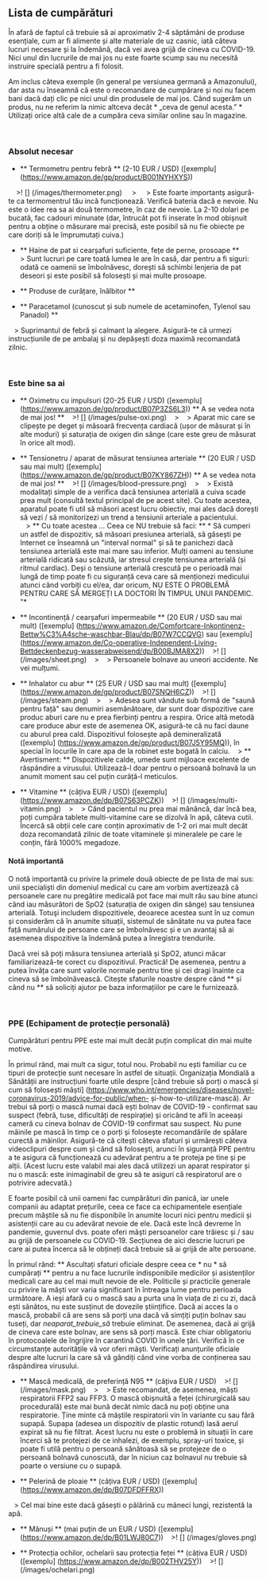 ## Lista de cumpărături

În afară de faptul că trebuie să ai aproximativ 2-4 săptămâni de produse esențiale, cum ar fi alimente și alte materiale de uz casnic, iată câteva lucruri necesare și la îndemână, dacă vei avea grijă de cineva cu COVID-19. Nici unul din lucrurile de mai jos nu este foarte scump sau nu necesită instruire specială pentru a fi folosit.

Am inclus câteva exemple (în general pe versiunea germană a Amazonului), dar asta nu înseamnă că este o recomandare de cumpărare și noi nu facem bani dacă dați clic pe nici unul din produsele de mai jos. Când sugerăm un produs, nu ne referim la nimic altceva decât * „ceva de genul acesta.” * Utilizați orice altă cale de a cumpăra ceva similar online sau în magazine.

&nbsp;

### Absolut necesar

* ** Termometru pentru febră ** (2-10 EUR / USD) ([exemplu] (https://www.amazon.de/gp/product/B001NYHXYS))

    >! [] (/images/thermometer.png)
    >
    > Este foarte importantș asigură-te ca termomentrul tău incă funcționează. Verifică bateria dacă e nevoie. Nu este o idee rea sa ai două termometre, în caz de nevoie. La 2-10 dolari pe bucată, fac cadouri minunate (dar, întrucât pot fi inserate în mod obișnuit pentru a obține o măsurare mai precisă, este posibil să nu fie obiecte pe care doriți să le împrumutați cuiva.)

* ** Haine de pat si cearșafuri suficiente, fețe de perne, prosoape **
   
    > Sunt lucruri pe care toată lumea le are în casă, dar pentru a fi siguri: odată ce oamenii se îmbolnăvesc, dorești să schimbi lenjeria de pat deseori și este posibil să folosești și mai multe prosoape.
   
* ** Produse de curățare, înălbitor **

* ** Paracetamol (cunoscut și sub numele de acetaminofen, Tylenol sau Panadol) **

   > Suprimantul de febră și calmant la alegere. Asigură-te că urmezi instrucțiunile de pe ambalaj și nu depășești doza maximă recomandată zilnic.

&nbsp;

### Este bine sa ai

* ** Oximetru cu impulsuri (20-25 EUR / USD) ([exemplu] (https://www.amazon.de/gp/product/B07P3ZS6L3)) ** A se vedea nota de mai jos! **
   >! [] (/images/pulse-oxi.png)
   >
   > Aparat mic care se clipește pe deget și măsoară frecvența cardiacă (ușor de măsurat și în alte moduri) și saturația de oxigen din sânge (care este greu de măsurat în orice alt mod).

* ** Tensionetru / aparat de măsurat tensiunea arteriale ** (20 EUR / USD sau mai mult) ([exemplu] (https://www.amazon.de/gp/product/B07KY867ZH)) ** A se vedea nota de mai jos! **
   >! [] (/images/blood-pressure.png)
   >
   > Există modalitați simple de a verifica dacă tensiunea arterială a cuiva scade prea mult (consultă textul principal de pe acest site). Cu toate acestea, aparatul poate fi util să măsori acest lucru obiectiv, mai ales dacă dorești să vezi / să monitorizezi un trend a tensiunii arteriale a pacientului. <br>
   > ** Cu toate acestea ... Ceea ce NU trebuie să faci: ** * Să cumperi un astfel de dispozitiv, să măsoari presiunea arterială, să găsești pe Internet ce înseamnă un "interval normal" și să te panichezi dacă tensiunea arterială este mai mare sau inferior. Mulți oameni au tensiune arterială ridicată sau scăzută, iar stresul crește tensiunea arterială (și ritmul cardiac). Deși o tensiune arterială crescută pe o perioadă mai lungă de timp poate fi cu siguranță ceva care să menționezi medicului atunci cănd vorbiți cu el/ea, dar oricum, NU ESTE O PROBLEMĂ PENTRU CARE SĂ MERGEȚI LA DOCTORI ÎN TIMPUL UNUI PANDEMIC. "*
   
* ** Incontinență / cearșafuri impermeabile ** (20 EUR / USD sau mai mult) ([exemplu] (https://www.amazon.de/Comfortcare-Inkontinenz-Bettw%C3%A4sche-waschbar-Blau/dp/B07W7CCQVG) sau [exemplu] (https://www.amazon.de/Co-operative-Independent-Living-Bettdeckenbezug-wasserabweisend/dp/B00BJMA8X2))
   >! [] (/images/sheet.png)
   >
   > Persoanele bolnave au uneori accidente. Ne vei mulțumi.

* ** Inhalator cu abur ** (25 EUR / USD sau mai mult) ([exemplu] (https://www.amazon.de/gp/product/B07SNQH6CZ))
   >! [] (/images/steam.png)
   >
   > Adesea sunt vândute sub formă de "saună pentru față" sau denumiri asemănătoare, dar sunt doar dispozitive care produc aburi care nu e prea fierbinți pentru a respira. Orice altă metodă care produce abur este de asemenea OK, asigură-te că nu faci daune cu aburul prea cald. Dispozitivul folosește apă demineralizată ([exemplu] (https://www.amazon.de/gp/product/B07J5Y95MQ)), în special în locurile în care apa de la robinet este bogată în calciu.
   > ** Avertisment: ** Dispozitivele calde, umede sunt mijloace excelente de răspândire a virusului. Utilizează-l doar pentru o persoană bolnavă la un anumit moment sau cel puțin curăță-l meticulos.

* ** Vitamine ** (câțiva EUR / USD) ([exemplu] (https://www.amazon.de/dp/B07S63PCZK))
   >! [] (/images/multi-vitamin.png)
   >
   > Când pacientul nu prea mai mănâncă, dar încă bea, poți cumpăra tablete multi-vitamine care se dizolvă în apă, câteva cutii. Încercă să obții cele care conțin aproximativ de 1-2 ori mai mult decât doza recomandată zilnic de toate vitaminele și mineralele pe care le conțin, fără 1000% megadoze.

#### Notă importantă

O notă importantă cu privire la primele două obiecte de pe lista de mai sus: unii specialiști din domeniul medical cu care am vorbim avertizează că persoanele care nu pregătire medicală pot face mai mult rău sau bine atunci când iau măsurători de SpO2 (saturația de oxigen din sânge) sau tensiunea arterială. Totuşi includem dispozitivele, deoarece acestea sunt în uz comun și considerăm că în anumite situații, sistemul de sănătate nu va putea face față numărului de persoane care se îmbolnăvesc și e un avantaj să ai asemenea dispozitive la îndemână putea a înregistra trendurile.

Dacă vrei să poți măsura tensiunea arterială și SpO2, atunci măcar familiarizează-te corect cu dispozitivul. Practică! De asemenea, pentru a putea învăța care sunt valorile normale pentru tine și cei dragi înainte ca cineva să se îmbolnăvească. Citește sfaturile noastre despre când ** și când nu ** să soliciți ajutor pe baza informațiilor pe care le furnizează.

&nbsp;

### PPE (Echipament de protecție personală)

Cumpărături pentru PPE este mai mult decât puțin complicat din mai multe motive.

În primul rând, mai mult ca sigur, totul nou. Probabil nu ești familiar cu ce tipuri de protecție sunt necesare în astfel de situații. Organizația Mondială a Sănătății are instrucțiuni foarte utile despre [când trebuie să porți o mască și cum să folosești măști] (https://www.who.int/emergencies/diseases/novel-coronavirus-2019/advice-for-public/when- și-how-to-utilizare-mască). Ar trebui să porți o mască numai dacă ești bolnav de COVID-19 - confirmat sau suspect (febră, tuse, dificultăți de respirație) și oricând te afli în aceeași cameră cu cineva bolnav de COVID-19 confirmat sau suspect. Nu pune mâinile pe mască în timp ce o porți și folosește recomandările de spălare curectă a mâinilor. Asigură-te că citești câteva sfaturi și urmărești câteva videoclipuri despre cum și când să folosești, arunci în siguranță PPE pentru a te asigura că funcționează cu adevărat pentru a te proteja pe tine și pe alții. (Acest lucru este valabil mai ales dacă utilizezi un aparat respirator și nu o mască: este inimaginabil de greu să te asiguri că respiratorul are o potrivire adecvată.)

E foarte posibil că unii oameni fac cumpărături din panică, iar unele companii au adaptat prețurile, ceea ce face ca echipamentele esențiale precum măștile să nu fie disponibile în anumite locuri nici pentru medicii și asistenții care au cu adevărat nevoie de ele. Dacă este încă devreme în pandemie, guvernul dvs. poate oferi măști persoanelor care trăiesc și / sau au grijă de persoanele cu COVID-19. Secțiunea de aici descrie lucruri pe care ai putea încerca să le obțineți dacă trebuie să ai grijă de alte persoane.

În primul rând: ** Ascultați sfaturi oficiale despre ceea ce * nu * să cumpărați ** pentru a nu face lucrurile indisponibile medicilor și asistenților medicali care au cel mai mult nevoie de ele. Politicile și practicile generale cu privire la măști vor varia significant în întreaga lume pentru perioada următoare. A ieși afară cu o mască sau a purta una în viața de zi cu zi, dacă ești sănătos, nu este susținut de dovezile științifice. Dacă ai acces la o mască, probabil că are sens să porți una dacă vă simțiți puțin bolnav sau tuseți, dar _neaparat_trebuie_să_ trebuie eliminat. De asemenea, dacă ai grijă de cineva care este bolnav, are sens să porți mască. Este chiar obligatoriu în protocoalele de îngrijire în carantină COVID în unele țări. Verifică în ce circumstanțe autoritățile vă vor oferi măști. Verificați anunțurile oficiale despre alte lucruri la care să vă gândiți când vine vorba de conținerea sau răspândirea virusului.

* ** Mască medicală, de preferință N95 ** (câțiva EUR / USD)
   >! [] (/images/mask.png)
   >
   > Este recomandat, de asemenea, măști respiratorii FFP2 sau FFP3. O mască obișnuită a feței (chirurgicală sau procedurală) este mai bună decât nimic dacă nu poți obține una respiratorie. Ține minte că măștile respiratorii vin în variante cu sau fără supapă. Supapa (adesea un dispozitiv de plastic rotund) lasă aerul expirat să nu fie filtrat. Acest lucru nu este o problemă in situații în care încerci să te protejezi de ce inhalezi, de exemplu, spray-uri toxice, și poate fi utilă pentru o persoană sănătoasă să se protejeze de o persoană bolnavă cunoscută, dar în niciun caz bolnavul nu trebuie să poarte o versiune cu o supapă.

* ** Pelerină de ploaie ** (câțiva EUR / USD) ([exemplu] (https://www.amazon.de/dp/B07DFDFFRX))

   > Cel mai bine este dacă găsești o pălărină cu mâneci lungi, rezistentă la apă.

* ** Mănuși ** (mai puțin de un EUR / USD) ([exemplu] (https://www.amazon.de/dp/B01LWJ80C7))
   >! [] (/images/gloves.png)

* ** Protecția ochilor, ochelarii sau protecția feței ** (câțiva EUR / USD) ([exemplu] (https://www.amazon.de/dp/B002THV25Y))
   >! [] (/images/ochelari.png)
